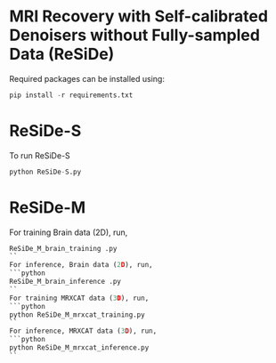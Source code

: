 # MRI Recovery with Self-calibrated Denoisers without Fully-sampled Data (ReSiDe)
Required packages can be installed using:
```python
pip install -r requirements.txt
```
# ReSiDe-S
To run ReSiDe-S
```python
python ReSiDe-S.py
```
# ReSiDe-M
For training Brain data (2D), run,
```python
ReSiDe_M_brain_training .py
``
For inference, Brain data (2D), run,
```python
ReSiDe_M_brain_inference .py
``
For training MRXCAT data (3D), run,
```python
python ReSiDe_M_mrxcat_training.py
``
For inference, MRXCAT data (3D), run,
```python
python ReSiDe_M_mrxcat_inference.py
``
